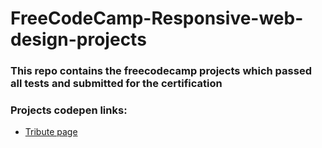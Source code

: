 # FreeCodeCamp-Responsive-web-design-projects
### This repo contains the freecodecamp projects which passed all tests and submitted for the certification

### Projects codepen links:
 - [Tribute page](https://codepen.io/Pratham82/pen/MWaPPJY)
